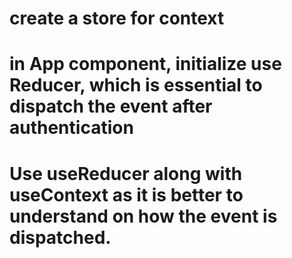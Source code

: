 # create a store for context
# in App component, initialize use Reducer, which is essential to dispatch the event after authentication
# Use useReducer along with useContext as it is better to understand on how the event is dispatched.